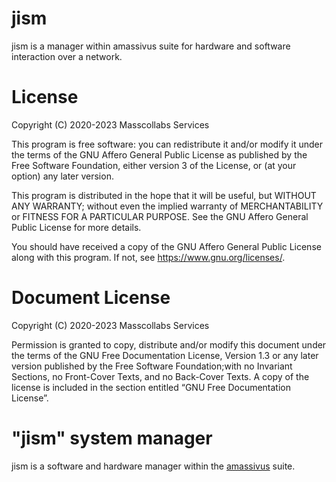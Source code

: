 # jism

jism is a manager within amassivus suite for hardware and software interaction over a network.

# License

Copyright (C) 2020-2023 Masscollabs Services

This program is free software: you can redistribute it and/or modify
it under the terms of the GNU Affero General Public License as published
by the Free Software Foundation, either version 3 of the License, or
(at your option) any later version.

This program is distributed in the hope that it will be useful,
but WITHOUT ANY WARRANTY; without even the implied warranty of
MERCHANTABILITY or FITNESS FOR A PARTICULAR PURPOSE.  See the
GNU Affero General Public License for more details.

You should have received a copy of the GNU Affero General Public License
along with this program.  If not, see <https://www.gnu.org/licenses/>.

# Document License

Copyright (C) 2020-2023  Masscollabs Services

Permission is granted to copy, distribute and/or modify this document under the terms of the GNU Free Documentation License, Version 1.3 or any later version published by the Free Software Foundation;with no Invariant Sections, no Front-Cover Texts, and no Back-Cover Texts. A copy of the license is included in the section entitled “GNU Free Documentation License”. 

# "jism" system manager

jism is a software and hardware manager within the [amassivus](https://wwww.github.com/amassivus) suite.
